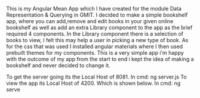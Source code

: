 <p>This is my Angular Mean App which I have created for the module Data Representation & Querying in GMIT. I decided to make a simple bookshelf app, where you can add,remove and edit books in your given online bookshelf as well as add an extra Library component to the app as the brief required 4 components. In the Library component there is a selection of books to view, I felt this may help a user in picking a new type of book. As for the css that was used I installed angular materials where I then used prebuilt themes for my components. This is a very simple app i'm happy with the outcome of my app from the start to end i kept the idea of making a bookshelf and never decided to change it.
</p>

<p>To get the server going its the Local Host of 8081. In cmd: ng server.js To view the app its Local Host of 4200. Which is shown below. In cmd: ng serve
</p>

